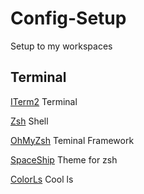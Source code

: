 # Config-Setup

Setup to my workspaces

## Terminal

[ITerm2](https://iterm2.com/downloads.html) Terminal

[Zsh](https://www.zsh.org/) Shell

[OhMyZsh](https://ohmyz.sh/) Teminal Framework

[SpaceShip](https://github.com/spaceship-prompt/spaceship-prompt) Theme for zsh

[ColorLs](https://github.com/athityakumar/colorls) Cool ls
